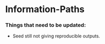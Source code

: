 # Information-Paths

### Things that need to be updated:

* Seed still not giving reproducible outputs.
